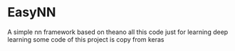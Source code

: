 # EasyNN
A simple nn framework based on theano
all this code just for learning deep learning
some code of this project is copy from keras
